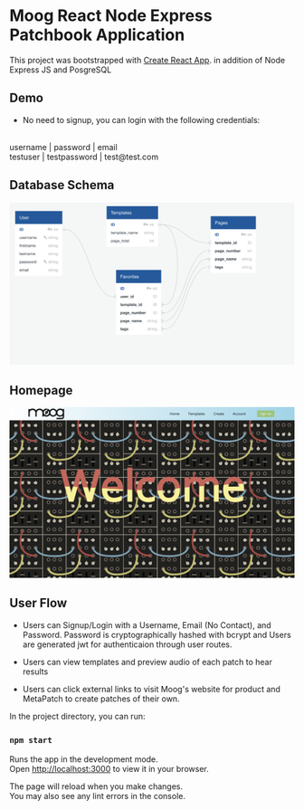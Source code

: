 # Moog React Node Express Patchbook Application

This project was bootstrapped with [Create React App](https://github.com/facebook/create-react-app).
in addition of Node Express JS and PosgreSQL

## Demo
* No need to signup, you can login with the following credentials:

 <br>
 username | password     | email  
 <br>
testuser | testpassword | test@test.com

## Database Schema

![Database Schema](client/public/images/Schema.png)


## Homepage

![Homepage](client/public/images/HomePage-SS.png)



## User Flow

* Users can Signup/Login with a Username, Email (No Contact), and Password. Password is cryptographically hashed with bcrypt and Users are generated jwt for authenticaion through user routes.

* Users can view templates and preview audio of each patch to hear results

* Users can click external links to visit Moog's website for product and MetaPatch to create patches of their own.


In the project directory, you can run:

### `npm start`

Runs the app in the development mode.\
Open [http://localhost:3000](http://localhost:3000) to view it in your browser.

The page will reload when you make changes.\
You may also see any lint errors in the console.

